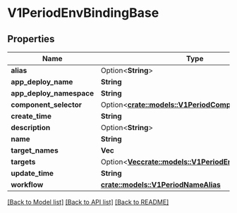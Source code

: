 # V1PeriodEnvBindingBase

## Properties

Name | Type | Description | Notes
------------ | ------------- | ------------- | -------------
**alias** | Option<**String**> |  | [optional]
**app_deploy_name** | **String** |  | 
**app_deploy_namespace** | **String** |  | 
**component_selector** | Option<[**crate::models::V1PeriodComponentSelector**](v1.ComponentSelector.md)> |  | [optional]
**create_time** | **String** |  | 
**description** | Option<**String**> |  | [optional]
**name** | **String** |  | 
**target_names** | **Vec<String>** |  | 
**targets** | Option<[**Vec<crate::models::V1PeriodEnvBindingTarget>**](v1.EnvBindingTarget.md)> |  | [optional]
**update_time** | **String** |  | 
**workflow** | [**crate::models::V1PeriodNameAlias**](v1.NameAlias.md) |  | 

[[Back to Model list]](../README.md#documentation-for-models) [[Back to API list]](../README.md#documentation-for-api-endpoints) [[Back to README]](../README.md)


